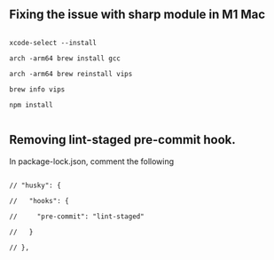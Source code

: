 ## Fixing the issue with sharp module in M1 Mac
<code>
xcode-select --install                  <br/>
arch -arm64 brew install gcc            <br/>
arch -arm64 brew reinstall vips         <br/>
brew info vips                          <br/>
npm install                             <br/>
</code>

## Removing lint-staged pre-commit hook.

<p>
In package-lock.json, comment the following
</p>
<code>    
// "husky": {                           <br/>
//   "hooks": {                         <br/>
//     "pre-commit": "lint-staged"      <br/>
//   }                                  <br/>
// },                                   <br/>
</code>

